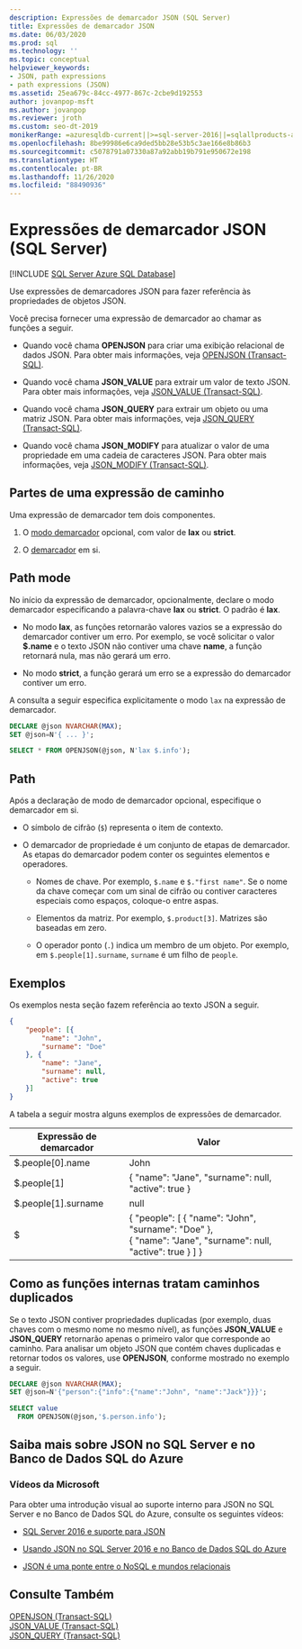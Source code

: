 ```yaml
---
description: Expressões de demarcador JSON (SQL Server)
title: Expressões de demarcador JSON
ms.date: 06/03/2020
ms.prod: sql
ms.technology: ''
ms.topic: conceptual
helpviewer_keywords:
- JSON, path expressions
- path expressions (JSON)
ms.assetid: 25ea679c-84cc-4977-867c-2cbe9d192553
author: jovanpop-msft
ms.author: jovanpop
ms.reviewer: jroth
ms.custom: seo-dt-2019
monikerRange: =azuresqldb-current||>=sql-server-2016||=sqlallproducts-allversions||>=sql-server-linux-2017||=azuresqldb-mi-current
ms.openlocfilehash: 8be99986e6ca9ded5bb28e53b5c3ae166e8b86b3
ms.sourcegitcommit: c5078791a07330a87a92abb19b791e950672e198
ms.translationtype: HT
ms.contentlocale: pt-BR
ms.lasthandoff: 11/26/2020
ms.locfileid: "88490936"
---
```

# <a name="json-path-expressions-sql-server"></a>Expressões de demarcador JSON (SQL Server)
[!INCLUDE [SQL Server Azure SQL Database](../../includes/applies-to-version/sql-asdb.md)]

 Use expressões de demarcadores JSON para fazer referência às propriedades de objetos JSON.  
  
 Você precisa fornecer uma expressão de demarcador ao chamar as funções a seguir.  
  
-   Quando você chama **OPENJSON** para criar uma exibição relacional de dados JSON. Para obter mais informações, veja [OPENJSON &#40;Transact-SQL&#41;](../../t-sql/functions/openjson-transact-sql.md).  
  
-   Quando você chama **JSON_VALUE** para extrair um valor de texto JSON. Para obter mais informações, veja [JSON_VALUE &#40;Transact-SQL&#41;](../../t-sql/functions/json-value-transact-sql.md).  
  
-   Quando você chama **JSON_QUERY** para extrair um objeto ou uma matriz JSON. Para obter mais informações, veja [JSON_QUERY &#40;Transact-SQL&#41;](../../t-sql/functions/json-query-transact-sql.md).  
  
-   Quando você chama **JSON_MODIFY** para atualizar o valor de uma propriedade em uma cadeia de caracteres JSON. Para obter mais informações, veja [JSON_MODIFY &#40;Transact-SQL&#41;](../../t-sql/functions/json-modify-transact-sql.md).  

## <a name="parts-of-a-path-expression"></a>Partes de uma expressão de caminho
 Uma expressão de demarcador tem dois componentes.  
  
1.  O [modo demarcador](#PATHMODE) opcional, com valor de **lax** ou **strict**.  
  
2.  O [demarcador](#PATH) em si.  

##  <a name="path-mode"></a><a name="PATHMODE"></a> Path mode  
 No início da expressão de demarcador, opcionalmente, declare o modo demarcador especificando a palavra-chave **lax** ou **strict**. O padrão é **lax**.  
  
-   No modo **lax**, as funções retornarão valores vazios se a expressão do demarcador contiver um erro. Por exemplo, se você solicitar o valor **$.name** e o texto JSON não contiver uma chave **name**, a função retornará nula, mas não gerará um erro.  
  
-   No modo **strict**, a função gerará um erro se a expressão do demarcador contiver um erro.  

A consulta a seguir especifica explicitamente o modo `lax` na expressão de demarcador.

```sql  
DECLARE @json NVARCHAR(MAX);
SET @json=N'{ ... }';

SELECT * FROM OPENJSON(@json, N'lax $.info');
```  
  
##  <a name="path"></a><a name="PATH"></a> Path  
 Após a declaração de modo de demarcador opcional, especifique o demarcador em si.  
  
-   O símbolo de cifrão (`$`) representa o item de contexto.  
  
-   O demarcador de propriedade é um conjunto de etapas de demarcador. As etapas do demarcador podem conter os seguintes elementos e operadores.  
  
    -   Nomes de chave. Por exemplo, `$.name` e `$."first name"`. Se o nome da chave começar com um sinal de cifrão ou contiver caracteres especiais como espaços, coloque-o entre aspas.   
  
    -   Elementos da matriz. Por exemplo, `$.product[3]`. Matrizes são baseadas em zero.  
  
    -   O operador ponto (`.`) indica um membro de um objeto. Por exemplo, em `$.people[1].surname`, `surname` é um filho de `people`.
  
## <a name="examples"></a>Exemplos  
 Os exemplos nesta seção fazem referência ao texto JSON a seguir.  
  
```json  
{
    "people": [{
        "name": "John",
        "surname": "Doe"
    }, {
        "name": "Jane",
        "surname": null,
        "active": true
    }]
}
```  
  
 A tabela a seguir mostra alguns exemplos de expressões de demarcador.  
  
|Expressão de demarcador|Valor|  
|---------------------|-----------|  
|$.people[0].name|John|  
|$.people[1]|{ "name": "Jane", "surname": null, "active": true }|  
|$.people[1].surname|null|  
|$|{ "people": [ { "name": "John", "surname": "Doe" },<br />   { "name": "Jane", "surname": null, "active": true } ] }|  
  
## <a name="how-built-in-functions-handle-duplicate-paths"></a>Como as funções internas tratam caminhos duplicados  
 Se o texto JSON contiver propriedades duplicadas (por exemplo, duas chaves com o mesmo nome no mesmo nível), as funções **JSON_VALUE** e **JSON_QUERY** retornarão apenas o primeiro valor que corresponde ao caminho. Para analisar um objeto JSON que contém chaves duplicadas e retornar todos os valores, use **OPENJSON**, conforme mostrado no exemplo a seguir.  
  
```sql  
DECLARE @json NVARCHAR(MAX);
SET @json=N'{"person":{"info":{"name":"John", "name":"Jack"}}}';

SELECT value
  FROM OPENJSON(@json,'$.person.info');
```  

## <a name="learn-more-about-json-in-sql-server-and-azure-sql-database"></a>Saiba mais sobre JSON no SQL Server e no Banco de Dados SQL do Azure  
  
### <a name="microsoft-videos"></a>Vídeos da Microsoft

Para obter uma introdução visual ao suporte interno para JSON no SQL Server e no Banco de Dados SQL do Azure, consulte os seguintes vídeos:

-   [SQL Server 2016 e suporte para JSON](https://channel9.msdn.com/Shows/Data-Exposed/SQL-Server-2016-and-JSON-Support)

-   [Usando JSON no SQL Server 2016 e no Banco de Dados SQL do Azure](https://channel9.msdn.com/Shows/Data-Exposed/Using-JSON-in-SQL-Server-2016-and-Azure-SQL-Database)

-   [JSON é uma ponte entre o NoSQL e mundos relacionais](https://channel9.msdn.com/events/DataDriven/SQLServer2016/JSON-as-a-bridge-betwen-NoSQL-and-relational-worlds)
  
## <a name="see-also"></a>Consulte Também  
 [OPENJSON &#40;Transact-SQL&#41;](../../t-sql/functions/openjson-transact-sql.md)   
 [JSON_VALUE &#40;Transact-SQL&#41;](../../t-sql/functions/json-value-transact-sql.md)   
 [JSON_QUERY &#40;Transact-SQL&#41;](../../t-sql/functions/json-query-transact-sql.md)  
  
  
